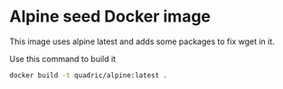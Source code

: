 # Alpine seed Docker image

This image uses alpine latest and adds some packages to fix wget in it.

Use this command to build it

```bash
docker build -t quadric/alpine:latest .
```
